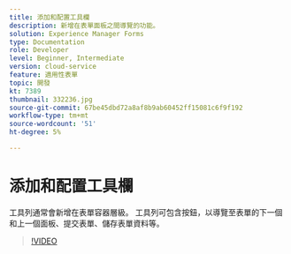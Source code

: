 ```yaml
---
title: 添加和配置工具欄
description: 新增在表單面板之間導覽的功能。
solution: Experience Manager Forms
type: Documentation
role: Developer
level: Beginner, Intermediate
version: cloud-service
feature: 適用性表單
topic: 開發
kt: 7389
thumbnail: 332236.jpg
source-git-commit: 67be45dbd72a8af8b9ab60452ff15081c6f9f192
workflow-type: tm+mt
source-wordcount: '51'
ht-degree: 5%

---
```



# 添加和配置工具欄

工具列通常會新增在表單容器層級。 工具列可包含按鈕，以導覽至表單的下一個和上一個面板、提交表單、儲存表單資料等。

>[!VIDEO](https://video.tv.adobe.com/v/332236?quality=12&learn=on)

